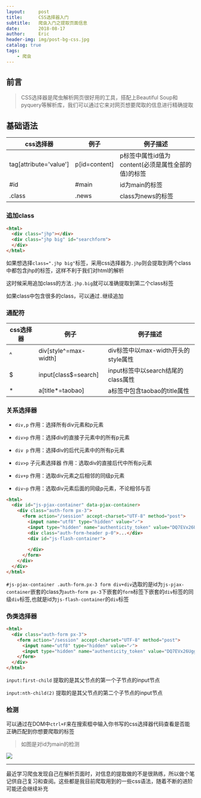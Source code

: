 ```yaml
---
layout:     post
title:      CSS选择器入门
subtitle:   爬虫入门之提取页面信息
date:       2018-08-17
author:     Eric
header-img: img/post-bg-css.jpg
catalog: true
tags:
    - 爬虫
---
```


## 前言
> CSS选择器是爬虫解析网页很好用的工具，搭配上Beautiful Soup和pyquery等解析库，我们可以通过它来对网页想要爬取的信息进行精确提取

## **基础语法**


css选择器 | 例子 | 例子描述
---|---|---
tag[attribute='value'] | p[id=content]|p标签中属性id值为content(必须是属性全部的值)的标签
#id|#main  | id为main的标签 
.class|.news  |class为news的标签

### 追加class

```html
<html>
  <div class="jhp"></div>
  <div class="jhp big" id="searchform">
  </div>
</html>
```


如果想选择```class=".jhp big"```标签，采用css选择器为```.jhp```则会提取到两个class中都包含jhp的标签，这样不利于我们对html的解析  

这时候采用追加class的方法```.jhp.big```就可以准确提取到第二个class标签

如果class中包含很多的class，可以通过```.```继续追加

### 通配符

css选择器 | 例子 | 例子描述
---|---|---
  ^|div[style^=max-width]|div标签中以max-width开头的style属性
  $|input[class$=search]|input标签中以search结尾的class属性
  *|a[title*=taobao]|a标签中包含taobao的title属性
  
### 关系选择器
- ```div,p``` 作用：选择所有div元素和p元素

- ```div>p``` 作用：选择div的直接子元素中的所有p元素

-  ```div p``` 作用：选择div的后代元素中的所有p元素

- ```div>p```    子元素选择器 作用：选取div的直接后代中所有p元素
- ```div+p```   作用：选取div元素之后相邻的同级p元素
- ```div~p``` 作用：选取div元素后面的同级p元素，不论相邻与否


```html
<html>
  <div id="js-pjax-container" data-pjax-container>
    <div class="auth-form px-3">
      <form action="/session" accept-charset="UTF-8" method="post">
        <input name="utf8" type="hidden" value="✓">
        <input type="hidden" name="authenticity_token" value="DQ7EVx26UgglwwKIyapBP1gdcxz32iXLnHCQSud8X1OwxlCBwM6LnLnAKO6n6/E8pG4NkUR5Y3J2KKSWdc7m4Q=="> 
        <div class="auth-form-header p-0">...</div>
        <div id="js-flash-container">
        
        </div>
      </form>
    </div>
  </div>
</html>
```
```#js-pjax-container .auth-form.px-3 form div+div```选取的是id为```js-pjax-container```嵌套的class为```auth-form px-3```下嵌套的```form```标签下嵌套的```div```标签的同级```div```标签,也就是id为```js-flash-container```的```div```标签

### 伪类选择器
```html
<html>
  <div class="auth-form px-3">
    <form action="/session" accept-charset="UTF-8" method="post">
      <input name="utf8" type="hidden" value="✓">
      <input type="hidden" name="authenticity_token" value="DQ7EVx26UgglwwKIyapBP1gdcxz32iXLnHCQSud8X1OwxlCBwM6LnLnAKO6n6/E8pG4NkUR5Y3J2KKSWdc7m4Q==">
    </form>
  </div>
</html>
```


```input:first-child``` 提取的是其父节点的第一个子节点的input节点

```input:nth-child(2)```  提取的是其父节点的第二个子节点的input节点



### 检测

可以通过在DOM中```ctrl+F```来在搜索框中输入你书写的css选择器代码查看是否能正确匹配到你想要爬取的标签



> 如图是对id为main的检测

![](http://ww1.sinaimg.cn/large/005K0wPWly1fuby4eukiqj30rk0dcaaz.jpg)



---

最近学习爬虫发现自己在解析页面时，对信息的提取做的不是很熟练，所以做个笔记供自己复习和查阅。这些都是我目前爬取用到的一些css语法，随着不断的进阶可能还会继续补充

